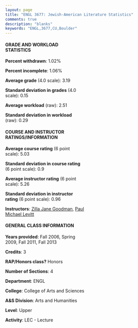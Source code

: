 ```yaml
---
layout: page
title: "ENGL 3677: Jewish-American Literature Statistics"
comments: true
description: "blanks"
keywords: "ENGL,3677,CU,Boulder"
---
```

<head>
<script src="https://ajax.googleapis.com/ajax/libs/jquery/2.1.3/jquery.min.js"></script>
<script src="https://dl.dropboxusercontent.com/s/pc42nxpaw1ea4o9/highcharts.js?dl=0"></script>
<!-- <script src="../assets/js/highcharts.js"></script> -->
<style type="text/css">@font-face {
	font-family: "Bebas Neue";
	src: url(https://www.filehosting.org/file/details/544349/BebasNeue Regular.otf) format("opentype");
	}
	h1.Bebas { 
		font-family: "Bebas Neue", Verdana, Tahoma;
	}
</style>
</head>
<body>
	<div id="container" style="float: right; width: 45%; height: 88%; margin-left: 2.5%; margin-right: 2.5%;"></div>
	<script language="JavaScript">
		$(document).ready(function() {
		var chart = {type: 'column'};
		var title = {text: 'Grade Distribution'};
		var xAxis = {categories: ['A','B','C','D','F'],crosshair: true};
		var yAxis = {min: 0,title: {text: 'Percentage'}};
		var tooltip = {headerFormat: '<center><b><span style="font-size:20px">{point.key}</span></b></center>',
		               pointFormat: '<td style="padding:0"><b>{point.y:.1f}%</b></td>',
		               footerFormat: '</table>',shared: true,useHTML: true};
		var plotOptions = {column: {pointPadding: 0.0,borderWidth: 0}};  
		var credits = {enabled: false};var series= [{name: 'Percent',data: [41.57,48.29,4.72,0.0,5.42,]}];
		var json = {};
		json.chart = chart;
		json.title = title;
		json.tooltip = tooltip;
		json.xAxis = xAxis;
		json.yAxis = yAxis;  
		json.series = series;
		json.plotOptions = plotOptions;  
		json.credits = credits;
		$('#container').highcharts(json);
	});
	</script>
</body>
			   
#### GRADE AND WORKLOAD STATISTICS

**Percent withdrawn**: 1.02%

**Percent incomplete**: 1.06%

**Average grade** (4.0 scale): 3.19

**Standard deviation in grades** (4.0 scale): 0.15

**Average workload** (raw): 2.51

**Standard deviation in workload** (raw): 0.29

#### COURSE AND INSTRUCTOR RATINGS/INFORMATION

**Average course rating** (6 point scale): 5.03

**Standard deviation in course rating** (6 point scale): 0.9

**Average instructor rating** (6 point scale): 5.26

**Standard deviation in instructor rating** (6 point scale): 0.96

**Instructors**: <a href='../../instructors/Zilla_Jane_Goodman'>Zilla Jane Goodman</a>, <a href='../../instructors/Paul_Michael_Levitt'>Paul Michael Levitt</a>

#### GENERAL CLASS INFORMATION

**Years provided**: Fall 2006, Spring 2009, Fall 2011, Fall 2013

**Credits**: 3

**RAP/Honors class?** Honors

**Number of Sections**: 4

**Department**: ENGL

**College**: College of Arts and Sciences

**A&S Division**: Arts and Humanities

**Level**: Upper

**Activity**: LEC - Lecture

